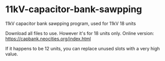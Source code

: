 # 11kV-capacitor-bank-sawpping
11kV capacitor bank sawpping program, used for 11kV 18 units 

Download all files to use. However it's for 18 units only.
Online version:
https://capbank.neocities.org/index.html

If it happens to be 12 units, you can replace unused slots with a very high value.

